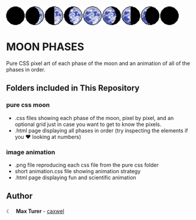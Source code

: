 ![MOON PHASE PREVIEW](./moon-phases-preview.png)
# MOON PHASES

Pure CSS pixel art of each phase of the moon and an animation of all of the phases in order.

## Folders included in This Repository

### pure css moon

* .css files showing each phase of the moon, pixel by pixel, and an optional grid just in case you want to get to know the pixels.
* .html page displaying all phases in order (try inspecting the elements if you &hearts; looking at numbers)


### image animation

* .png file reproducing each css file from the pure css folder
* short animation.css file showing animation strategy
* .html page displaying fun and scientific animation

## Author
☾　**Max Turer** - [caxwel](https://github.com/caxwel)
